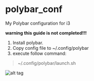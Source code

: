 # polybar_conf
My Polybar configuration for i3

**warning this guide is not completed!!!**

1. Install polybar.
2. Copy config file to ~/.config/polybar
3. execute follow command:
  > ~/.config/polybar/launch.sh

  ![alt tag](https://github.com/mehdi-m2/polybar_conf/blob/master/Screenshots/1.png?raw=true)
